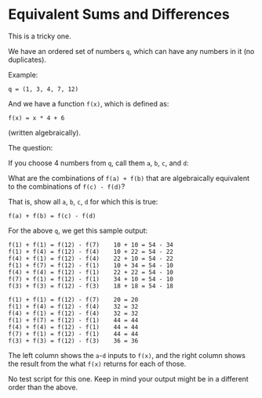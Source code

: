 # Equivalent Sums and Differences

This is a tricky one.

We have an ordered set of numbers `q`, which can have any numbers in it
(no duplicates).

Example:

```
q = (1, 3, 4, 7, 12)
```

And we have a function `f(x)`, which is defined as:

```
f(x) = x * 4 + 6
```

(written algebraically).

The question:

If you choose 4 numbers from `q`, call them `a`, `b`, `c`, and `d`:

What are the combinations of `f(a) + f(b)` that are algebraically
equivalent to the combinations of `f(c) - f(d)`?

That is, show all `a`, `b`, `c`, `d` for which this is true:

```
f(a) + f(b) = f(c) - f(d)
```

For the above `q`, we get this sample output:

```
f(1) + f(1) = f(12) - f(7)    10 + 10 = 54 - 34
f(1) + f(4) = f(12) - f(4)    10 + 22 = 54 - 22
f(4) + f(1) = f(12) - f(4)    22 + 10 = 54 - 22
f(1) + f(7) = f(12) - f(1)    10 + 34 = 54 - 10
f(4) + f(4) = f(12) - f(1)    22 + 22 = 54 - 10
f(7) + f(1) = f(12) - f(1)    34 + 10 = 54 - 10
f(3) + f(3) = f(12) - f(3)    18 + 18 = 54 - 18
```

```
f(1) + f(1) = f(12) - f(7)    20 = 20
f(1) + f(4) = f(12) - f(4)    32 = 32
f(4) + f(1) = f(12) - f(4)    32 = 32
f(1) + f(7) = f(12) - f(1)    44 = 44
f(4) + f(4) = f(12) - f(1)    44 = 44
f(7) + f(1) = f(12) - f(1)    44 = 44
f(3) + f(3) = f(12) - f(3)    36 = 36
```

The left column shows the `a`-`d` inputs to `f(x)`, and the right column
shows the result from the what `f(x)` returns for each of those.

No test script for this one. Keep in mind your output might be in a
different order than the above.

